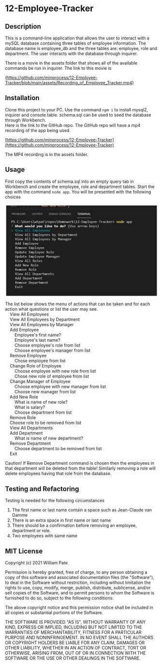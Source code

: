 # 12-Employee-Tracker

## Description

This is a command-line application that allows the user to interact with a mySQL database containing three tables of employee information. The database name is employee_db and the three tables are: employee, role and department. The user interacts with the database through inquirer.  

There is a movie in the assets folder that shows all of the available commands be run in inquirer. The link to this movie is  

(https://github.com/minprocess/12-Employee-Tracker/blob/main/assets/Recording_of_Employee_Tracker.mp4)

## Installation
Clone this project to your PC. Use the command `npm i` to install mysql2, inquirer and console.table. schema.sql can be used to seed the database through Workbench.  
Here is the link to the GitHub repo. The GitHub repo will have a mp4 recording of the app being used.  

[https://github.com/minprocess/12-Employee-Tracker](https://github.com/minprocess/12-Employee-Tracker)

The MP4 recording is in the assets folder.
## Usage
First copy the contents of schema.sql into an empty query tab in Workbench and create the employee, role and department tables.
Start the app with the command `node app`.
You will be presented with the following choices<br>
<br>
![Main menu of Employee Tracker](./assets/Main_menu_of_Employee_Tracker.png)

The list below shows the menu of actions that can be taken and for each action what questions or list the user may see.  
&nbsp;&nbsp;&nbsp;&nbsp;View All Employees  
&nbsp;&nbsp;&nbsp;&nbsp;View All Employees by Department  
&nbsp;&nbsp;&nbsp;&nbsp;View All Employees by Manager  
&nbsp;&nbsp;&nbsp;&nbsp;Add Employee  
&nbsp;&nbsp;&nbsp;&nbsp;&nbsp;&nbsp;&nbsp;&nbsp;Employee's first name?  
&nbsp;&nbsp;&nbsp;&nbsp;&nbsp;&nbsp;&nbsp;&nbsp;Employee's last name?  
&nbsp;&nbsp;&nbsp;&nbsp;&nbsp;&nbsp;&nbsp;&nbsp;Choose employee's role from list  
&nbsp;&nbsp;&nbsp;&nbsp;&nbsp;&nbsp;&nbsp;&nbsp;Choose employee's manager from list  
&nbsp;&nbsp;&nbsp;&nbsp;Remove Employee  
&nbsp;&nbsp;&nbsp;&nbsp;&nbsp;&nbsp;&nbsp;&nbsp;Chose employee from list  
&nbsp;&nbsp;&nbsp;&nbsp;Change Role of Employee  
&nbsp;&nbsp;&nbsp;&nbsp;&nbsp;&nbsp;&nbsp;&nbsp;Choose employee with new role from list  
&nbsp;&nbsp;&nbsp;&nbsp;&nbsp;&nbsp;&nbsp;&nbsp;Chose new role of employee from list  
&nbsp;&nbsp;&nbsp;&nbsp;Change Manager of Employee  
&nbsp;&nbsp;&nbsp;&nbsp;&nbsp;&nbsp;&nbsp;&nbsp;Choose employee with new manager from list  
&nbsp;&nbsp;&nbsp;&nbsp;&nbsp;&nbsp;&nbsp;&nbsp;Choose new manager from list  
&nbsp;&nbsp;&nbsp;&nbsp;Add New Role  
&nbsp;&nbsp;&nbsp;&nbsp;&nbsp;&nbsp;&nbsp;&nbsp;What is name of new role?  
&nbsp;&nbsp;&nbsp;&nbsp;&nbsp;&nbsp;&nbsp;&nbsp;What is salary?  
&nbsp;&nbsp;&nbsp;&nbsp;&nbsp;&nbsp;&nbsp;&nbsp;Choose department from list  
&nbsp;&nbsp;&nbsp;&nbsp;Remove Role  
&nbsp;&nbsp;&nbsp;&nbsp;Choose role to be removed from list  
&nbsp;&nbsp;&nbsp;&nbsp;View All Departments  
&nbsp;&nbsp;&nbsp;&nbsp;Add Department  
&nbsp;&nbsp;&nbsp;&nbsp;&nbsp;&nbsp;&nbsp;&nbsp;What is name of new department?  
&nbsp;&nbsp;&nbsp;&nbsp;Remove Department  
&nbsp;&nbsp;&nbsp;&nbsp;&nbsp;&nbsp;&nbsp;&nbsp;Choose department to be removed from list  
&nbsp;&nbsp;&nbsp;&nbsp;Exit  

Caution! If Remove Department command is chosen then the employees in that department will be deleted from the table! Similarly removing a role will delete employees having that role from the database.

## Testing and Refactoring
Testing is needed for the following circumstances
1. The first name or last name contain a space such as Jean-Claude van Damme
2. There is an extra space in first name or last name
3. There should be a confirmation before removing an employee, department or role.
4. Two employees with same name

## MIT License

Copyright (c) 2021 William Pate

Permission is hereby granted, free of charge, to any person obtaining a copy
of this software and associated documentation files (the "Software"), to deal
in the Software without restriction, including without limitation the rights
to use, copy, modify, merge, publish, distribute, sublicense, and/or sell
copies of the Software, and to permit persons to whom the Software is
furnished to do so, subject to the following conditions:

The above copyright notice and this permission notice shall be included in all
copies or substantial portions of the Software.

THE SOFTWARE IS PROVIDED "AS IS", WITHOUT WARRANTY OF ANY KIND, EXPRESS OR
IMPLIED, INCLUDING BUT NOT LIMITED TO THE WARRANTIES OF MERCHANTABILITY,
FITNESS FOR A PARTICULAR PURPOSE AND NONINFRINGEMENT. IN NO EVENT SHALL THE
AUTHORS OR COPYRIGHT HOLDERS BE LIABLE FOR ANY CLAIM, DAMAGES OR OTHER
LIABILITY, WHETHER IN AN ACTION OF CONTRACT, TORT OR OTHERWISE, ARISING FROM,
OUT OF OR IN CONNECTION WITH THE SOFTWARE OR THE USE OR OTHER DEALINGS IN THE
SOFTWARE.
